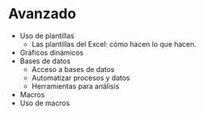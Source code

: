 # Avanzado

- Uso de plantillas
  - Las plantillas del Excel: cómo hacen lo que hacen.
- Gráficos dinámicos
- Bases de datos
  - Acceso a bases de datos
  - Automatizar procesos y datos
  - Herramientas para análisis
- Macros
- Uso de macros